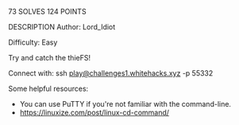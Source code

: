 73 SOLVES 124 POINTS

DESCRIPTION
Author: Lord_Idiot

Difficulty: Easy

Try and catch the thieFS!

Connect with:
ssh play@challenges1.whitehacks.xyz -p 55332

Some helpful resources:
- You can use PuTTY if you're not familiar with the command-line.
- https://linuxize.com/post/linux-cd-command/